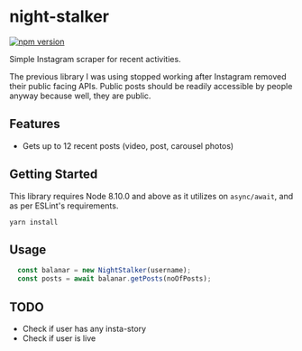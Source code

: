 # night-stalker
[![npm version](https://badge.fury.io/js/night-stalker.svg)](https://badge.fury.io/js/night-stalker)

Simple Instagram scraper for recent activities.

The previous library I was using stopped working after Instagram removed their public facing APIs.
Public posts should be readily accessible by people anyway because well, they are public.

## Features
- Gets up to 12 recent posts (video, post, carousel photos)

## Getting Started
This library requires Node 8.10.0 and above as it utilizes on ```async/await```, and as per ESLint's requirements.
```
yarn install
```

## Usage
```javascript
  const balanar = new NightStalker(username);
  const posts = await balanar.getPosts(noOfPosts);
```

## TODO
- Check if user has any insta-story
- Check if user is live